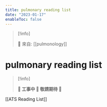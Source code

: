 ```yaml
---
title: pulmonary reading list
date: "2023-01-17"
enableToc: false
---
```


> [!info]
>
> 🌱 來自: [[pulmonology]]

# pulmonary reading list

> [!info]
>
> **👷 工事中 🌱 敬請期待 🚧**

[[ATS Reading List]]
